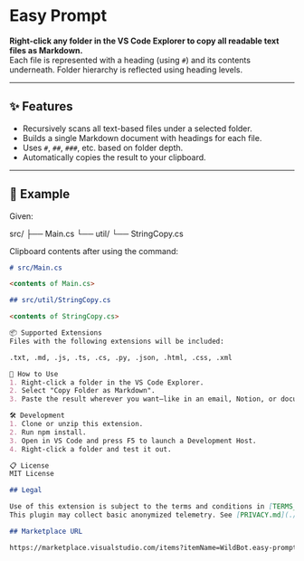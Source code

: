 # Easy Prompt

**Right-click any folder in the VS Code Explorer to copy all readable text files as Markdown.**  
Each file is represented with a heading (using `#`) and its contents underneath. Folder hierarchy is reflected using heading levels.

---

## ✨ Features

- Recursively scans all text-based files under a selected folder.
- Builds a single Markdown document with headings for each file.
- Uses `#`, `##`, `###`, etc. based on folder depth.
- Automatically copies the result to your clipboard.

---

## 📂 Example

Given:

src/ 
├── Main.cs 
└── util/ 
└── StringCopy.cs


Clipboard contents after using the command:

```markdown
# src/Main.cs

<contents of Main.cs>

## src/util/StringCopy.cs

<contents of StringCopy.cs>

📦 Supported Extensions
Files with the following extensions will be included:

.txt, .md, .js, .ts, .cs, .py, .json, .html, .css, .xml

🚀 How to Use
1. Right-click a folder in the VS Code Explorer.
2. Select "Copy Folder as Markdown".
3. Paste the result wherever you want—like in an email, Notion, or documentation.

🛠 Development
1. Clone or unzip this extension.
2. Run npm install.
3. Open in VS Code and press F5 to launch a Development Host.
4. Right-click a folder and test it out.

📋 License
MIT License

## Legal

Use of this extension is subject to the terms and conditions in [TERMS_OF_USE.txt](./TERMS_OF_USE.txt).
This plugin may collect basic anonymized telemetry. See [PRIVACY.md](./PRIVACY.md) for details.

## Marketplace URL

https://marketplace.visualstudio.com/items?itemName=WildBot.easy-prompt